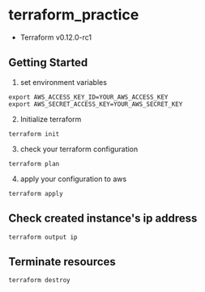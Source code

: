 # terraform_practice

- Terraform v0.12.0-rc1

## Getting Started
1. set environment variables
```
export AWS_ACCESS_KEY_ID=YOUR_AWS_ACCESS_KEY
export AWS_SECRET_ACCESS_KEY=YOUR_AWS_SECRET_KEY
```

2. Initialize terraform
```
terraform init
```

3. check your terraform configuration
```
terraform plan
```

4. apply your configuration to aws
```
terraform apply
```

## Check created instance's ip address
```
terraform output ip
```

## Terminate resources
```
terraform destroy
```
